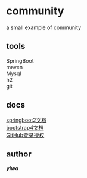 # community
a small example of community

## tools
SpringBoot   
maven  
Mysql  
h2  
git  


## docs
[springboot2文档](https://docs.spring.io/spring-boot/docs/current/reference/html/)  
[bootstrap4文档](https://v4.bootcss.com/docs/getting-started/introduction/)  
[GitHub登录授权](https://docs.github.com/en/developers/apps/building-oauth-apps/creating-an-oauth-app)



## author
***yiwa***



